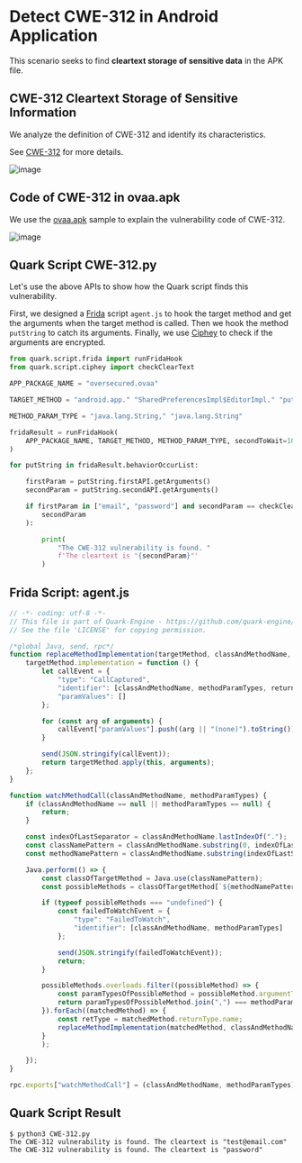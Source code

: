 # Detect CWE-312 in Android Application


This scenario seeks to find **cleartext storage of sensitive data** in
the APK file.

## CWE-312 Cleartext Storage of Sensitive Information

We analyze the definition of CWE-312 and identify its characteristics.

See [CWE-312](https://cwe.mitre.org/data/definitions/312.html) for more
details.

![image](https://i.imgur.com/cy2EiZx.jpg)

## Code of CWE-312 in ovaa.apk

We use the [ovaa.apk](https://github.com/oversecured/ovaa) sample to
explain the vulnerability code of CWE-312.

![image](https://i.imgur.com/KsFsxTu.jpg)

## Quark Script CWE-312.py

Let\'s use the above APIs to show how the Quark script finds this
vulnerability.

First, we designed a [Frida](https://frida.re) script `agent.js` to hook
the target method and get the arguments when the target method is
called. Then we hook the method `putString` to catch its arguments.
Finally, we use [Ciphey](https://github.com/Ciphey/Ciphey) to check if
the arguments are encrypted.

``` python
from quark.script.frida import runFridaHook
from quark.script.ciphey import checkClearText

APP_PACKAGE_NAME = "oversecured.ovaa"

TARGET_METHOD = "android.app." "SharedPreferencesImpl$EditorImpl." "putString"

METHOD_PARAM_TYPE = "java.lang.String," "java.lang.String"

fridaResult = runFridaHook(
    APP_PACKAGE_NAME, TARGET_METHOD, METHOD_PARAM_TYPE, secondToWait=10
)

for putString in fridaResult.behaviorOccurList:

    firstParam = putString.firstAPI.getArguments()
    secondParam = putString.secondAPI.getArguments()

    if firstParam in ["email", "password"] and secondParam == checkClearText(
        secondParam
    ):

        print(
            "The CWE-312 vulnerability is found. "
            f'The cleartext is "{secondParam}"'
        )
```

## Frida Script: agent.js

``` javascript
// -*- coding: utf-8 -*-
// This file is part of Quark-Engine - https://github.com/quark-engine/quark-engine
// See the file 'LICENSE' for copying permission.

/*global Java, send, rpc*/
function replaceMethodImplementation(targetMethod, classAndMethodName, methodParamTypes, returnType) {
    targetMethod.implementation = function () {
        let callEvent = {
            "type": "CallCaptured",
            "identifier": [classAndMethodName, methodParamTypes, returnType],
            "paramValues": []
        };

        for (const arg of arguments) {
            callEvent["paramValues"].push((arg || "(none)").toString());
        }

        send(JSON.stringify(callEvent));
        return targetMethod.apply(this, arguments);
    };
}

function watchMethodCall(classAndMethodName, methodParamTypes) {
    if (classAndMethodName == null || methodParamTypes == null) {
        return;
    }

    const indexOfLastSeparator = classAndMethodName.lastIndexOf(".");
    const classNamePattern = classAndMethodName.substring(0, indexOfLastSeparator);
    const methodNamePattern = classAndMethodName.substring(indexOfLastSeparator + 1);

    Java.perform(() => {
        const classOfTargetMethod = Java.use(classNamePattern);
        const possibleMethods = classOfTargetMethod[`${methodNamePattern}`];

        if (typeof possibleMethods === "undefined") {
            const failedToWatchEvent = {
                "type": "FailedToWatch",
                "identifier": [classAndMethodName, methodParamTypes]
            };

            send(JSON.stringify(failedToWatchEvent));
            return;
        }

        possibleMethods.overloads.filter((possibleMethod) => {
            const paramTypesOfPossibleMethod = possibleMethod.argumentTypes.map((argument) => argument.className);
            return paramTypesOfPossibleMethod.join(",") === methodParamTypes;
        }).forEach((matchedMethod) => {
            const retType = matchedMethod.returnType.name;
            replaceMethodImplementation(matchedMethod, classAndMethodName, methodParamTypes, retType);
        }
        );

    });
}

rpc.exports["watchMethodCall"] = (classAndMethodName, methodParamTypes) => watchMethodCall(classAndMethodName, methodParamTypes);
```

## Quark Script Result

``` TEXT
$ python3 CWE-312.py
The CWE-312 vulnerability is found. The cleartext is "test@email.com"
The CWE-312 vulnerability is found. The cleartext is "password"
```
